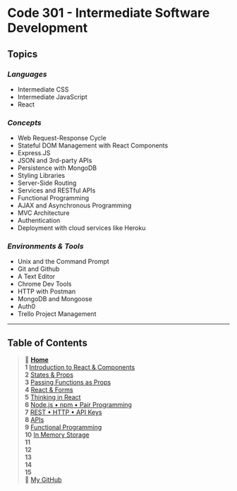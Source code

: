 # Code 301 - Intermediate Software Development

## **Topics**

### *Languages*

* Intermediate CSS
* Intermediate JavaScript
* React

### *Concepts*

* Web Request-Response Cycle
* Stateful DOM Management with React Components
* Express.JS
* JSON and 3rd-party APIs
* Persistence with MongoDB
* Styling Libraries
* Server-Side Routing
* Services and RESTful APIs
* Functional Programming
* AJAX and Asynchronous Programming
* MVC Architecture
* Authentication
* Deployment with cloud services like Heroku

### *Environments & Tools*

* Unix and the Command Prompt
* Git and Github
* A Text Editor
* Chrome Dev Tools
* HTTP with Postman
* MongoDB and Mongoose
* Auth0
* Trello Project Management

_____

## Table of Contents

> 🏡 [**Home**](README.md) <br>
> **1** [Introduction to React & Components](301/read01.md)<br>
> **2** [States & Props](301/read02.md)<br>
> **3** [Passing Functions as Props](301/read03.md)<br>
> **4** [React & Forms](301/read04.md)<br>
> **5** [Thinking in React](301/read05.md)<br>
> **6** [Node.js • npm • Pair Programming](301/read06.md)<br>
> **7** [REST • HTTP • API Keys](301/read07.md)<br>
> **8** [APIs](301/read08.md)<br>
> **9** [Functional Programming](301/read09.md)<br>
> **10** [In Memory Storage](301/read10.md)<br>
> **11** [](301/read11.md)<br>
> **12** [](301/read12.md)<br>
> **13** [](301/read13.md)<br>
> **14** [](301/read14.md)<br>
> **15** [](301/read15.md)<br>
> 🐙 [My GitHub](https://github.com/mistidinzy)
